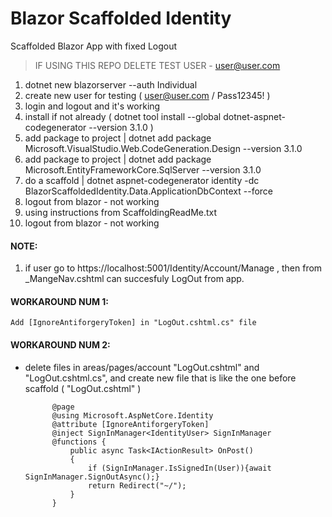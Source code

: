# Blazor Scaffolded Identity
Scaffolded Blazor App with fixed Logout

>IF USING THIS REPO DELETE TEST USER - user@user.com 


1. dotnet new blazorserver --auth Individual
2. create new user for testing ( user@user.com / Pass12345! )
3. login and logout and it's working
4. install if not already ( dotnet tool install --global dotnet-aspnet-codegenerator --version 3.1.0 )
5. add package to project | dotnet add package Microsoft.VisualStudio.Web.CodeGeneration.Design --version 3.1.0
6. add package to project | dotnet add package Microsoft.EntityFrameworkCore.SqlServer --version 3.1.0
7. do a scaffold | dotnet aspnet-codegenerator identity -dc BlazorScaffoldedIdentity.Data.ApplicationDbContext --force
8. logout from blazor - not working
9. using instructions from ScaffoldingReadMe.txt
10. logout from blazor - not working

#### NOTE:
1. if user go to https://localhost:5001/Identity/Account/Manage ,  then from _MangeNav.cshtml can succesfuly LogOut from app.


#### WORKAROUND NUM 1:
    Add [IgnoreAntiforgeryToken] in "LogOut.cshtml.cs" file

#### WORKAROUND NUM 2:
- delete files in areas/pages/account "LogOut.cshtml" and "LogOut.cshtml.cs", and create new file that is like the one before scaffold ( "LogOut.cshtml" )

            @page
            @using Microsoft.AspNetCore.Identity
            @attribute [IgnoreAntiforgeryToken]
            @inject SignInManager<IdentityUser> SignInManager
            @functions {
                public async Task<IActionResult> OnPost()
                {
                    if (SignInManager.IsSignedIn(User)){await SignInManager.SignOutAsync();}
                    return Redirect("~/");
                }
            }
